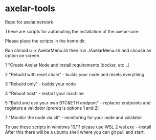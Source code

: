 # axelar-tools
Repo for axelar.network

These are scripts for automating the installation of the axelar-core.

Please place the scripts in the home dir.

Run chmod u+x AxelarMenu.sh then run ./AxelarMenu.sh and choose an option on screen.


1 "Create Axelar Node and install requirements (docker, etc ..)

2 "Rebuild with reset chain" - builds your node and resets everything

3 "Rebuild only" - builds your node

4 "Reboot host" - restart your machine

5 "Build and use your own BTC&ETH endpont" - replaces endpoints and registers a validator (prereq is options 1 and 2)

7 "Monitor the node via cli" - monitoring for your node and validator

To use these scripts in windows 10/11 please use WSL 2
wsl.exe --install
After this there will be a ubuntu shell where you can git pull and start.
